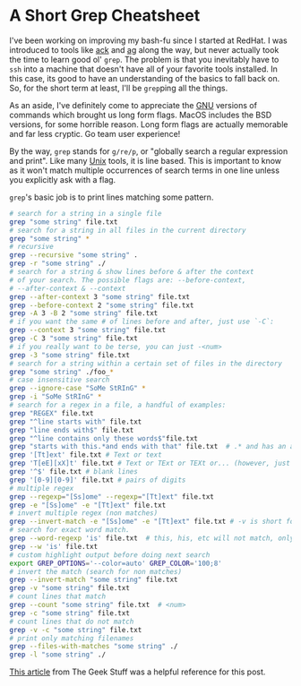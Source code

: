 # A Short Grep Cheatsheet

I've been working on improving my bash-fu since I started at RedHat. I was introduced to tools like [ack](https://beyondgrep.com/) and [ag](https://github.com/ggreer/the_silver_searcher) along the way, but never actually took the time to learn good ol' `grep`.  The problem is that you inevitably have to `ssh` into a machine that doesn't have all of your favorite tools installed.  In this case, its good to have an understanding of the basics to fall back on.  So, for the short term at least, I'll be `grep`ping all the things.

As an aside, I've definitely come to appreciate the [GNU](https://en.wikipedia.org/wiki/GNU) versions of commands which brought us long form flags.  MacOS includes the BSD versions, for some horrible reason.  Long form
flags are actually memorable and far less cryptic.  Go team user experience!

By the way, `grep` stands for `g/re/p`, or "globally search a
regular expression and print".  Like many [Unix](https://en.wikipedia.org/wiki/Unix-like) tools, it is
line based.  This is important to know as it won't match
multiple occurrences of search terms in one line unless you
explicitly ask with a flag.

`grep`'s basic job is to print lines matching some pattern.



```bash
# search for a string in a single file
grep "some string" file.txt
# search for a string in all files in the current directory  
grep "some string" *
# recursive
grep --recursive "some string" .
grep -r "some string" ./
# search for a string & show lines before & after the context
# of your search. The possible flags are: --before-context,
# --after-context & --context
grep --after-context 3 "some string" file.txt
grep --before-context 2 "some string" file.txt
grep -A 3 -B 2 "some string" file.txt
# if you want the same # of lines before and after, just use `-C`:
grep --context 3 "some string" file.txt
grep -C 3 "some string" file.txt
# if you really want to be terse, you can just -<num>
grep -3 "some string" file.txt
# search for a string within a certain set of files in the directory
grep "some string" ./foo_*
# case insensitive search
grep --ignore-case "SoMe StRInG" *
grep -i "SoMe StRInG" *
# search for a regex in a file, a handful of examples:
grep "REGEX" file.txt
grep "^line starts with" file.txt
grep "line ends with$" file.txt
grep "^line contains only these words$"file.txt
grep "starts with this.*and ends with that" file.txt  # .* and has an arbitrary gap in the middle
grep '[Tt]ext' file.txt # Text or text
grep 'T[eE][xX]t' file.txt # Text or TExt or TEXt or... (however, just consider -i unless reason to be picky)
grep '^$' file.txt # blank lines
grep '[0-9][0-9]' file.txt # pairs of digits
# multiple regex
grep --regexp="[Ss]ome" --regexp="[Tt]ext" file.txt
grep -e "[Ss]ome" -e "[Tt]ext" file.txt
# invert multiple regex (non matches)
grep --invert-match -e "[Ss]ome" -e "[Tt]ext" file.txt # -v is short for --invert-match
# search for exact word match.
grep --word-regexp 'is' file.txt  # this, his, etc will not match, only 'is'
grep --w 'is' file.txt
# custom highlight output before doing next search
export GREP_OPTIONS='--color=auto' GREP_COLOR='100;8'
# invert the match (search for non matches)
grep --invert-match "some string" file.txt
grep -v "some string" file.txt
# count lines that match
grep --count "some string" file.txt  # <num>
grep -c "some string" file.txt
# count lines that do not match
grep -v -c "some string" file.txt
# print only matching filenames
grep --files-with-matches "some string" ./
grep -l "some string" ./
```

[This article](http://www.thegeekstuff.com/2009/03/15-practical-unix-grep-command-examples/) from The Geek Stuff was a helpful reference for this post.
